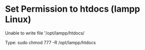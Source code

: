 # Set Permission to htdocs (lampp Linux)
Unable to write file '/opt/lampp/htdocs/


<!-- The Solution  -->
Type: sudo chmod 777 -R /opt/lampp/htdocs 
